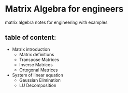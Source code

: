 # Matrix Algebra for engineers

matrix algebra notes for engineering with examples

## table of content:

- Matrix introduction
    - Matrix definitions
    - Transpose Matrices
    - Inverse Matrices
    - Ortogonal Matrices
- System of linear equation
    - Gaussian Elimination
    - LU Decomposition
